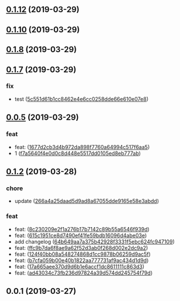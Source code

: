 ## [0.1.12](https://github.com/PrinceYang/git/compare/0.1.10...0.1.12) (2019-03-29)




## [0.1.10](https://github.com/PrinceYang/git/compare/v0.1.8...0.1.10) (2019-03-29)




## [0.1.8](https://github.com/PrinceYang/git/compare/v0.1.7...v0.1.8) (2019-03-29)




## [0.1.7](https://github.com/PrinceYang/git/compare/v0.0.5...v0.1.7) (2019-03-29)


### fix

* test ([5c551d61b1cc8462e4e6cc0258dde66e610e07e8](https://github.com/PrinceYang/git/commit/5c551d61b1cc8462e4e6cc0258dde66e610e07e8))



## [0.0.5](https://github.com/PrinceYang/git/compare/v0.1.2...v0.0.5) (2019-03-29)


### feat

* feat: ([1677d2cb3d4b972da898f7760a64994c517f6aa5](https://github.com/PrinceYang/git/commit/1677d2cb3d4b972da898f7760a64994c517f6aa5))
* 1 ([f7a5640f4e0d0c8d448e5517dd0105ed8eb777ab](https://github.com/PrinceYang/git/commit/f7a5640f4e0d0c8d448e5517dd0105ed8eb777ab))



## [0.1.2](https://github.com/PrinceYang/git/compare/0.0.2...v0.1.2) (2019-03-28)


### chore

* update ([266a4a25daad5d9ad8a67055dde9165e58e3abdd](https://github.com/PrinceYang/git/commit/266a4a25daad5d9ad8a67055dde9165e58e3abdd))

### feat

* feat: ([8c230209e2f1a276b17b7142c89b55a6546f939d](https://github.com/PrinceYang/git/commit/8c230209e2f1a276b17b7142c89b55a6546f939d))
* feat: ([615c1951ce8d7490ef41fe59bdb16096d4abe03e](https://github.com/PrinceYang/git/commit/615c1951ce8d7490ef41fe59bdb16096d4abe03e))
* add changelog ([64b649aa7a375b42928f3331f5ebc624fc947109](https://github.com/PrinceYang/git/commit/64b649aa7a375b42928f3331f5ebc624fc947109))
* feat: ([ffc9b7da6f8ae9a62f52d3ab0f268d002e2dc9a2](https://github.com/PrinceYang/git/commit/ffc9b7da6f8ae9a62f52d3ab0f268d002e2dc9a2))
* feat: ([124f40bb08a548274868d1cc9878b06259d9ac5f](https://github.com/PrinceYang/git/commit/124f40bb08a548274868d1cc9878b06259d9ac5f))
* feat: ([b7cfa059b00e40b1822aa777731af9ac434d1d9d](https://github.com/PrinceYang/git/commit/b7cfa059b00e40b1822aa777731af9ac434d1d9d))
* feat: ([17a665aee370d9d6b1e6accf1dc8611111c863d3](https://github.com/PrinceYang/git/commit/17a665aee370d9d6b1e6accf1dc8611111c863d3))
* feat: ([ad43034c73fb236d97824a39d574dd245754f79d](https://github.com/PrinceYang/git/commit/ad43034c73fb236d97824a39d574dd245754f79d))



## 0.0.1 (2019-03-27)




